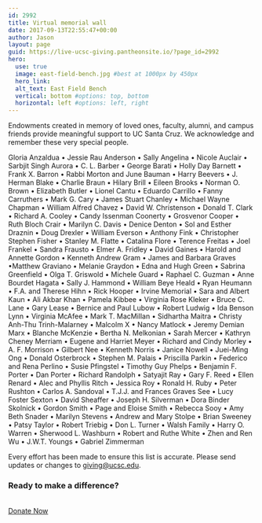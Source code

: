 ```yaml
---
id: 2992
title: Virtual memorial wall
date: 2017-09-13T22:55:47+00:00
author: Jason
layout: page
guid: https://live-ucsc-giving.pantheonsite.io/?page_id=2992
hero:
  use: true
  image: east-field-bench.jpg #best at 1000px by 450px
  hero_link: 
  alt_text: East Field Bench
  vertical: bottom #options: top, bottom
  horizontal: left #options: left, right
---
```

Endowments created in memory of loved ones, faculty, alumni, and campus friends provide meaningful support to UC Santa Cruz. We acknowledge and remember these very special people.

Gloria Anzaldua • Jessie Rau Anderson • Sally Angelina • Nicole Auclair • Sarbjit Singh Aurora • C. L. Barber • George Barati • Holly Day Barnett • Frank X. Barron • Rabbi Morton and June Bauman • Harry Beevers • J. Herman Blake • Charlie Braun • Hilary Brill • Eileen Brooks • Norman O. Brown • Elizabeth Butler • Lionel Cantu • Eduardo Carrillo • Fanny Carruthers • Mark G. Cary • James Stuart Chanley • Michael Wayne Chapman • William Alfred Chavez • David W. Christenson • Donald T. Clark • Richard A. Cooley • Candy Issenman Coonerty • Grosvenor Cooper • Ruth Bloch Crair • Marilyn C. Davis • Denice Denton • Sol and Esther Draznin • Doug Drexler • William Everson • Anthony Fink • Christopher Stephen Fisher • Stanley M. Flatte • Catalina Flore • Terence Freitas • Joel Frankel • Sandra Frausto • Elmer A. Fridley • David Gaines • Harold and Annette Gordon • Kenneth Andrew Gram • James and Barbara Graves •Matthew Graviano • Melanie Graydon • Edna and Hugh Green • Sabrina Greenfield • Olga T. Griswold • Michele Guard • Raphael C. Guzman • Anne Bourdet Hagata • Sally J. Hammond • William Beye Heald • Ryan Heumann • F.A. and Therese Hihn • Rick Hooper • Irvine Memorial • Sara and Albert Kaun • Ali Akbar Khan • Pamela Kibbee • Virginia Rose Kleker • Bruce C. Lane • Gary Lease • Bernice and Paul Lubow • Robert Ludwig • Ida Benson Lynn • Virginia McAfee • Mark T. MacMillan • Sidhartha Maitra • Christy Anh-Thu Trinh-Malarney • Malcolm X • Nancy Matlock • Jeremy Demian Marx • Blanche McKenzie • Bertha N. Melkonian • Sarah Mercer • Kathryn Cheney Merriam • Eugene and Harriet Meyer • Richard and Cindy Morley • A. F. Morrison • Gilbert Nee • Kenneth Norris • Janice Nowell • Juei-Ming Ong • Donald Osterbrock • Stephen M. Palais • Priscilla Parkin • Federico and Rena Perlino • Susie Pfingstel • Timothy Guy Phelps • Benjamin F. Porter • Dan Porter • Richard Randolph • Satyajit Ray • Gary F. Reed • Ellen Renard • Alec and Phyllis Ritch • Jessica Roy • Ronald H. Ruby • Peter Rushton • Carlos A. Sandoval • T.J.J. and Frances Graves See • Lucy Foster Sexton • David Sheaffer • Joseph H. Silverman • Dora Binder Skolnick • Gordon Smith • Page and Eloise Smith • Rebecca Sooy • Amy Beth Snader • Marilyn Stevens • Andrew and Mary Stolpe • Brian Sweeney • Patsy Taylor • Robert Triebig • Don L. Turner • Walsh Family • Harry O. Warren • Sherwood L. Washburn • Robert and Ruthe White • Zhen and Ren Wu • J.W.T. Youngs • Gabriel Zimmerman

Every effort has been made to ensure this list is accurate. Please send updates or changes to <giving@ucsc.edu>.

### Ready to make a difference?

<a href="http://connect.ucsc.edu/givenow" target="_self" role="button"><br /> Donate Now<br /> </a>
